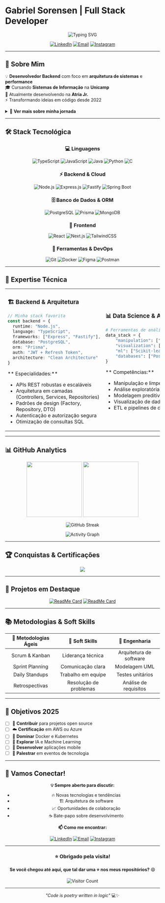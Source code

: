 # Gabriel Sorensen | Full Stack Developer

<div align="center">
  
  ![Typing SVG](https://readme-typing-svg.herokuapp.com?font=Fira+Code&size=22&duration=3000&pause=1000&color=9146FF&center=true&vCenter=true&width=600&lines=Estudante+de+Sistemas+de+Informa%C3%A7%C3%A3o+na+Unicamp;Desenvolvedor+backend+na+Atria+Jr)

  [![LinkedIn](https://img.shields.io/badge/LinkedIn-0077B5?style=for-the-badge&logo=linkedin&logoColor=white)](https://www.linkedin.com/in/gabriel-sorensen)
  [![Email](https://img.shields.io/badge/Email-D14836?style=for-the-badge&logo=gmail&logoColor=white)](mailto:g.soren.sen2004@gmail.com)
  [![Instagram](https://img.shields.io/badge/Instagram-E4405F?style=for-the-badge&logo=instagram&logoColor=white)](https://www.instagram.com/bielll.png/)

</div>

---

## 🎯 Sobre Mim

💡 **Desenvolvedor Backend** com foco em **arquitetura de sistemas** e **performance**  
🎓 Cursando **Sistemas de Informação** na **Unicamp**  
🏢 Atualmente desenvolvendo na **Atria Jr.**  
⚡ Transformando ideias em código desde 2022  

<details>
<summary>🌟 <strong>Ver mais sobre minha jornada</strong></summary>

Sou um desenvolvedor apaixonado por criar soluções robustas e escaláveis. Minha experiência abrange desde o desenvolvimento de APIs REST até modelagem de dados complexos. Adoro trabalhar em equipe e sempre busco aplicar as melhores práticas de desenvolvimento.

</details>

---

## 🛠️ Stack Tecnológica

<div align="center">

### 💻 **Linguagens**
![TypeScript](https://img.shields.io/badge/TypeScript-007ACC?style=for-the-badge&logo=typescript&logoColor=white)
![JavaScript](https://img.shields.io/badge/JavaScript-F7DF1E?style=for-the-badge&logo=javascript&logoColor=black)
![Java](https://img.shields.io/badge/Java-ED8B00?style=for-the-badge&logo=openjdk&logoColor=white)
![Python](https://img.shields.io/badge/Python-3776AB?style=for-the-badge&logo=python&logoColor=white)
![C](https://img.shields.io/badge/C-00599C?style=for-the-badge&logo=c&logoColor=white)

### ⚡ **Backend & Cloud**
![Node.js](https://img.shields.io/badge/Node.js-43853D?style=for-the-badge&logo=node.js&logoColor=white)
![Express.js](https://img.shields.io/badge/Express.js-404D59?style=for-the-badge&logo=express&logoColor=white)
![Fastify](https://img.shields.io/badge/Fastify-000000?style=for-the-badge&logo=fastify&logoColor=white)
![Spring Boot](https://img.shields.io/badge/Spring_Boot-6DB33F?style=for-the-badge&logo=spring-boot&logoColor=white)

### 🗄️ **Banco de Dados & ORM**
![PostgreSQL](https://img.shields.io/badge/PostgreSQL-316192?style=for-the-badge&logo=postgresql&logoColor=white)
![Prisma](https://img.shields.io/badge/Prisma-3982CE?style=for-the-badge&logo=Prisma&logoColor=white)
![MongoDB](https://img.shields.io/badge/MongoDB-4EA94B?style=for-the-badge&logo=mongodb&logoColor=white)

### 🎨 **Frontend**
![React](https://img.shields.io/badge/React-20232A?style=for-the-badge&logo=react&logoColor=61DAFB)
![Next.js](https://img.shields.io/badge/Next.js-000000?style=for-the-badge&logo=nextdotjs&logoColor=white)
![TailwindCSS](https://img.shields.io/badge/Tailwind_CSS-38B2AC?style=for-the-badge&logo=tailwind-css&logoColor=white)

### 🔧 **Ferramentas & DevOps**
![Git](https://img.shields.io/badge/Git-F05032?style=for-the-badge&logo=git&logoColor=white)
![Docker](https://img.shields.io/badge/Docker-2496ED?style=for-the-badge&logo=docker&logoColor=white)
![Figma](https://img.shields.io/badge/Figma-F24E1E?style=for-the-badge&logo=figma&logoColor=white)
![Postman](https://img.shields.io/badge/Postman-FF6C37?style=for-the-badge&logo=postman&logoColor=white)

</div>

---

## 💼 Expertise Técnica

<table>
<tr>
<td width="50%">

### 🏗️ **Backend & Arquitetura**
```typescript
// Minha stack favorita
const backend = {
  runtime: "Node.js",
  language: "TypeScript",
  frameworks: ["Express", "Fastify"],
  database: "PostgreSQL",
  orm: "Prisma",
  auth: "JWT + Refresh Token",
  architecture: "Clean Architecture"
}
```

** Especialidades:**
- APIs REST robustas e escaláveis
- Arquitetura em camadas (Controllers, Services, Repositories)
- Padrões de design (Factory, Repository, DTO)
- Autenticação e autorização segura
- Otimização de consultas SQL

</td>
<td width="50%">

### 📊 **Data Science & Analytics**
```python
# Ferramentas de análise
data_stack = {
    "manipulation": ["Pandas", "NumPy"],
    "visualization": ["Matplotlib", "Seaborn"],
    "ml": ["Scikit-learn", "TensorFlow"],
    "databases": ["PostgreSQL", "MongoDB"]
}
```

** Competências:**
- Manipulação e limpeza de dados
- Análise exploratória de dados (EDA)
- Modelagem preditiva
- Visualização de dados interativa
- ETL e pipelines de dados

</td>
</tr>
</table>

---

## 📊 GitHub Analytics

<div align="center">
  
  <img height="180em" src="https://github-readme-stats.vercel.app/api?username=SorensenG&show_icons=true&theme=tokyonight&include_all_commits=true&count_private=true"/>
  <img height="180em" src="https://github-readme-stats.vercel.app/api/top-langs/?username=SorensenG&layout=compact&theme=tokyonight&hide=html,css"/>

</div>

<div align="center">
  
  ![GitHub Streak](https://streak-stats.demolab.com/?user=SorensenG&theme=tokyonight)
  
</div>

<div align="center">
  
  ![Activity Graph](https://github-readme-activity-graph.vercel.app/graph?username=SorensenG&theme=tokyo-night&hide_border=true)
  
</div>

---

## 🏆 Conquistas & Certificações

<div align="center">

![](https://github-profile-trophy.vercel.app/?username=SorensenG&theme=tokyonight&no-frame=true&row=1&column=6)

</div>

---

## 🌟 Projetos em Destaque

<div align="center">

[![ReadMe Card](https://github-readme-stats.vercel.app/api/pin/?username=SorensenG&repo=projeto1&theme=tokyonight)](https://github.com/SorensenG/projeto1)
[![ReadMe Card](https://github-readme-stats.vercel.app/api/pin/?username=SorensenG&repo=projeto2&theme=tokyonight)](https://github.com/SorensenG/projeto2)

</div>

---

## 📚 Metodologias & Soft Skills

<div align="center">

| 🚀 **Metodologias Ágeis** | 🧠 **Soft Skills** | 🔧 **Engenharia** |
|:-:|:-:|:-:|
| Scrum & Kanban | Liderança técnica | Arquitetura de software |
| Sprint Planning | Comunicação clara | Modelagem UML |
| Daily Standups | Trabalho em equipe | Testes unitários |
| Retrospectivas | Resolução de problemas | Análise de requisitos |

</div>

---

## 🎯 Objetivos 2025

- [ ] 🚀 **Contribuir** para projetos open source
- [ ] ☁️ **Certificação** em AWS ou Azure
- [ ] 🐳 **Dominar** Docker e Kubernetes
- [ ] 🤖 **Explorar** IA e Machine Learning
- [ ] 📱 **Desenvolver** aplicações mobile
- [ ] 🎤 **Palestrar** em eventos de tecnologia

---

## 💬 Vamos Conectar!

<div align="center">

**💡 Sempre aberto para discutir:**
- 🔥 Novas tecnologias e tendências
- 🏗️ Arquitetura de software
- 📈 Oportunidades de colaboração
- ☕ Bate-papo sobre desenvolvimento

**📫 Como me encontrar:**

[![LinkedIn](https://img.shields.io/badge/LinkedIn-Gabriel_Sorensen-0077B5?style=for-the-badge&logo=linkedin&logoColor=white)](https://www.linkedin.com/in/gabriel-sorensen)
[![Email](https://img.shields.io/badge/Email-g.soren.sen2004@gmail.com-D14836?style=for-the-badge&logo=gmail&logoColor=white)](mailto:g.soren.sen2004@gmail.com)
[![Instagram](https://img.shields.io/badge/Instagram-bielll.png-E4405F?style=for-the-badge&logo=instagram&logoColor=white)](https://www.instagram.com/bielll.png/)

</div>

---

<div align="center">
  
  ### ⭐ Obrigado pela visita! 
  **Se você chegou até aqui, que tal dar uma ⭐ nos meus repositórios?** 😄
  
  ![Visitor Count](https://profile-counter.glitch.me/SorensenG/count.svg)
  
  ---
  
  *"Code is poetry written in logic"* 💻✨
  
</div>
